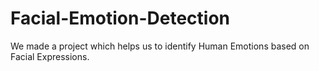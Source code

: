 # Facial-Emotion-Detection

We made a project which helps us to identify Human Emotions based on Facial Expressions.
